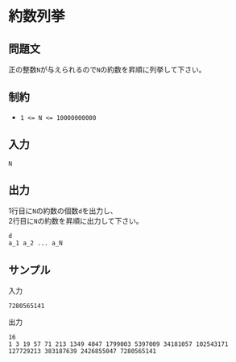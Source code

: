 # 約数列挙

## 問題文

正の整数`N`が与えられるので`N`の約数を昇順に列挙して下さい。

## 制約

- `1 <= N <= 10000000000`

## 入力

```
N
```

## 出力

1行目に`N`の約数の個数`d`を出力し、  
2行目に`N`の約数を昇順に出力して下さい。
```
d
a_1 a_2 ... a_N
```

## サンプル

入力
```
7280565141
```

出力
```
16
1 3 19 57 71 213 1349 4047 1799003 5397009 34181057 102543171 127729213 383187639 2426855047 7280565141
```
